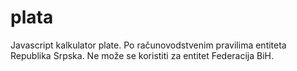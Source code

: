 # plata
Javascript kalkulator plate. Po računovodstvenim pravilima entiteta Republika Srpska. Ne može se koristiti za entitet Federacija BiH.
